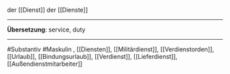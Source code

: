 der [[Dienst]]
der [[Dienste]]

---

**Übersetzung**: service, duty

---

#Substantiv
#Maskulin
, [[Diensten]], [[Militärdienst]], [[Verdienstorden]], [[Urlaub]], [[Bindungsurlaub]], [[Verdienst]], [[Lieferdienst]], [[Außendienstmitarbeiter]]